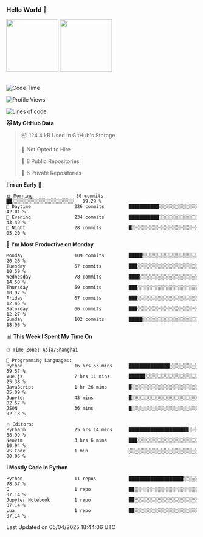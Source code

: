 ### Hello World 👋
<img align="" height="137px" src="https://github-readme-stats.vercel.app/api?username=myhMARS&hide_title=true&hide_border=true&show_icons=trueline_height=21&text_color=000&icon_color=000&bg_color=0,ea6161,ffc64d,fffc4d,52fa5a&theme=graywhite" /> </div>
<img align="" height="137px" src="https://github-readme-stats-git-masterrstaa-rickstaa.vercel.app/api/top-langs/?username=myhMARS&hide_title=true&hide_border=true&layout=compact&langs_count=6&text_color=000&icon_color=fff&bg_color=0,52fa5a,4dfcff,c64dff&theme=graywhite" /><br><br>

<!--START_SECTION:waka-->
![Code Time](http://img.shields.io/badge/Code%20Time-506%20hrs%2010%20mins-blue)

![Profile Views](http://img.shields.io/badge/Profile%20Views-0-blue)

![Lines of code](https://img.shields.io/badge/From%20Hello%20World%20I%27ve%20Written-326.9%20thousand%20lines%20of%20code-blue)

**🐱 My GitHub Data** 

> 📦 124.4 kB Used in GitHub's Storage 
 > 
> 🚫 Not Opted to Hire
 > 
> 📜 8 Public Repositories 
 > 
> 🔑 6 Private Repositories 
 > 
**I'm an Early 🐤** 

```text
🌞 Morning                50 commits          ██░░░░░░░░░░░░░░░░░░░░░░░   09.29 % 
🌆 Daytime                226 commits         ███████████░░░░░░░░░░░░░░   42.01 % 
🌃 Evening                234 commits         ███████████░░░░░░░░░░░░░░   43.49 % 
🌙 Night                  28 commits          █░░░░░░░░░░░░░░░░░░░░░░░░   05.20 % 
```
📅 **I'm Most Productive on Monday** 

```text
Monday                   109 commits         █████░░░░░░░░░░░░░░░░░░░░   20.26 % 
Tuesday                  57 commits          ███░░░░░░░░░░░░░░░░░░░░░░   10.59 % 
Wednesday                78 commits          ████░░░░░░░░░░░░░░░░░░░░░   14.50 % 
Thursday                 59 commits          ███░░░░░░░░░░░░░░░░░░░░░░   10.97 % 
Friday                   67 commits          ███░░░░░░░░░░░░░░░░░░░░░░   12.45 % 
Saturday                 66 commits          ███░░░░░░░░░░░░░░░░░░░░░░   12.27 % 
Sunday                   102 commits         █████░░░░░░░░░░░░░░░░░░░░   18.96 % 
```


📊 **This Week I Spent My Time On** 

```text
🕑︎ Time Zone: Asia/Shanghai

💬 Programming Languages: 
Python                   16 hrs 53 mins      ███████████████░░░░░░░░░░   59.57 % 
Vue.js                   7 hrs 11 mins       ██████░░░░░░░░░░░░░░░░░░░   25.38 % 
JavaScript               1 hr 26 mins        █░░░░░░░░░░░░░░░░░░░░░░░░   05.09 % 
Jupyter                  43 mins             █░░░░░░░░░░░░░░░░░░░░░░░░   02.57 % 
JSON                     36 mins             █░░░░░░░░░░░░░░░░░░░░░░░░   02.13 % 

🔥 Editors: 
PyCharm                  25 hrs 14 mins      ██████████████████████░░░   88.99 % 
Neovim                   3 hrs 6 mins        ███░░░░░░░░░░░░░░░░░░░░░░   10.94 % 
VS Code                  1 min               ░░░░░░░░░░░░░░░░░░░░░░░░░   00.06 % 
```

**I Mostly Code in Python** 

```text
Python                   11 repos            ████████████████████░░░░░   78.57 % 
C                        1 repo              ██░░░░░░░░░░░░░░░░░░░░░░░   07.14 % 
Jupyter Notebook         1 repo              ██░░░░░░░░░░░░░░░░░░░░░░░   07.14 % 
Lua                      1 repo              ██░░░░░░░░░░░░░░░░░░░░░░░   07.14 % 
```




 Last Updated on 05/04/2025 18:44:06 UTC
<!--END_SECTION:waka-->

<!--
**myhMARS/myhMARS** is a ✨ _special_ ✨ repository because its `README.md` (this file) appears on your GitHub profile.

Here are some ideas to get you started:

- 🔭 I’m currently working on ...
- 🌱 I’m currently learning ...
- 👯 I’m looking to collaborate on ...
- 🤔 I’m looking for help with ...
- 💬 Ask me about ...
- 📫 How to reach me: ...
- 😄 Pronouns: ...
- ⚡ Fun fact: ...
-->

